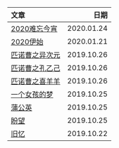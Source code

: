 | 文章 | 日期 |
| :- | -: |
| [2020难忘今宵](blog/2020/01/2020-cant-forget.md) | 2020.01.24 |
| [2020伊始](blog/2020/01/2020-start.md) | 2020.01.21 |
| [匹诺曹之异次元](blog/2019/10/story-pnc-3.md) | 2019.10.26 |
| [匹诺曹之孔乙己](blog/2019/10/story-pnc-2.md) | 2019.10.26 |
| [匹诺曹之喜羊羊](blog/2019/10/story-pnc-1.md) | 2019.10.26 |
| [一个女孩的梦](blog/2019/10/a-girls-dream.md) | 2019.10.25 |
| [蒲公英](blog/2019/10/dandelion.md) | 2019.10.25 |
| [盼望](blog/2019/10/expect.md) | 2019.10.25 |
| [旧忆](blog/2019/10/old-memrory.md) | 2019.10.22 |



